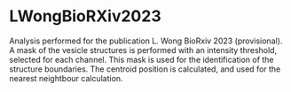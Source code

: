 # LWongBioRXiv2023
Analysis performed for the publication L. Wong BioRxiv 2023 (provisional). 
A mask of the vesicle structures is performed with an intensity threshold, selected for each channel. This mask is used for the identification of the structure boundaries. The centroid position is calculated, and used for the nearest neightbour calculation. 
